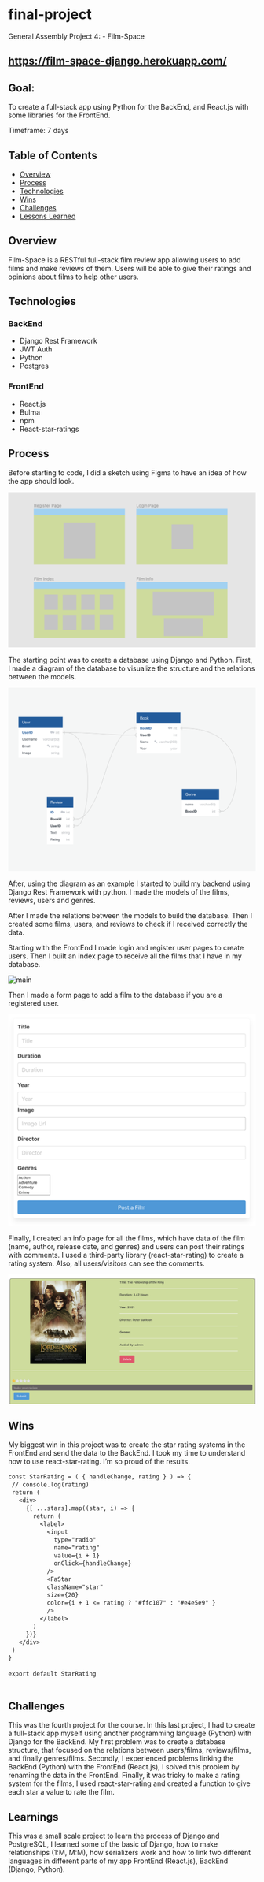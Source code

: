 # final-project
 
General Assembly Project 4: - Film-Space
 
## https://film-space-django.herokuapp.com/
 
## Goal:
To create a full-stack app using Python for the BackEnd, and React.js with some libraries for the FrontEnd.
 
Timeframe: 7 days
 
## Table of Contents
 
- [Overview](#overview)
- [Process](#process)
- [Technologies](#technologies)
- [Wins](#wins)
- [Challenges](#challenges)
- [Lessons Learned](#learnings)
 
## Overview
 
Film-Space is a RESTful full-stack film review app allowing users to add films and make reviews of them. Users will be able to give their ratings and opinions about films to help other users.
 
## Technologies
 
### BackEnd
 
- Django Rest Framework
- JWT Auth
- Python
- Postgres
 
### FrontEnd
 
- React.js
- Bulma
- npm
- React-star-ratings
 
## Process
 
Before starting to code, I did a sketch using Figma to have an idea of how the app should look.
 
![wireframe](assets/Wireframe.png)
 
The starting point was to create a database using Django and Python. First, I made a diagram of the database to visualize the structure and the relations between the models.
 
![database](assets/database.png)
 
After, using the diagram as an example I started to build my backend using Django Rest Framework with python. I made the models of the films, reviews, users and genres.
 
After I made the relations between the models to build the database. Then I created some films, users, and reviews to check if I received correctly the data.
 
Starting with the FrontEnd I made login and register user pages to create users. Then I built an index page to receive all the films that I have in my database.
 
![main](assets/Film-Space.png)
 
Then I made a form page to add a film to the database if you are a registered user.
 
![filmform](assets/Filmform.png)
 
Finally, I created an info page for all the films, which have data of the film (name, author, release date, and genres) and users can post their ratings with comments. I used a third-party library (react-star-rating) to create a rating system. Also, all users/visitors can see the comments.
 
![filminfo](assets/Filminfo.png)
 
## Wins
My biggest win in this project was to create the star rating systems in the FrontEnd and send the data to the BackEnd. I took my time to understand how to use react-star-rating. I’m so proud of the results.
 
 
```
const StarRating = ( { handleChange, rating } ) => {
 // console.log(rating)
 return (
   <div>
     {[ ...stars].map((star, i) => {
       return (
         <label>
           <input
             type="radio"
             name="rating"
             value={i + 1}
             onClick={handleChange}
           />
           <FaStar
           className="star"
           size={20}
           color={i + 1 <= rating ? "#ffc107" : "#e4e5e9" }
           />
         </label>
       )
     })}
   </div>
 )
}
 
export default StarRating
 
```
 
## Challenges
 
This was the fourth project for the course. In this last project, I had to create a full-stack app myself using another programming language (Python) with Django for the BackEnd. My first problem was to create a database structure, that focused on the relations between users/films, reviews/films, and finally genres/films. Secondly, I experienced problems linking the BackEnd (Python) with the FrontEnd (React.js), I solved this problem by renaming the data in the FrontEnd.
Finally, it was tricky to make a rating system for the films, I used react-star-rating and created a function to give each star a value to rate the film.
 
## Learnings
 
This was a small scale project to learn the process of Django and PostgreSQL, I learned some of the basic of Django, how to make relationships (1:M, M:M), how serializers work and how to link two different languages in different parts of my app FrontEnd (React.js), BackEnd (Django, Python).
 

